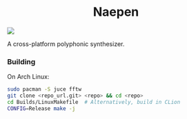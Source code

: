 <h1 align="center">Naepen</h1>

![](https://github.com/bepzi/naepen/workflows/CI/badge.svg)

A cross-platform polyphonic synthesizer.

### Building

On Arch Linux:

```bash
sudo pacman -S juce fftw
git clone <repo_url.git> <repo> && cd <repo>
cd Builds/LinuxMakefile  # Alternatively, build in CLion
CONFIG=Release make -j
```
